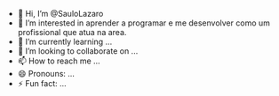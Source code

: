 - 👋 Hi, I’m @SauloLazaro
- 👀 I’m interested in aprender a programar e me desenvolver como um profissional que atua na area. 
- 🌱 I’m currently learning ...
- 💞️ I’m looking to collaborate on ...
- 📫 How to reach me ...
- 😄 Pronouns: ...
- ⚡ Fun fact: ...

<!---
SauloLazaro/SauloLazaro is a ✨ special ✨ repository because its `README.md` (this file) appears on your GitHub profile.
You can click the Preview link to take a look at your changes.
--->
